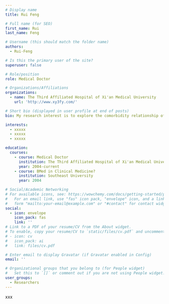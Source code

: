 ```yaml
---
# Display name
title: Rui Feng

# Full name (for SEO)
first_name: Rui
last_name: Feng

# Username (this should match the folder name)
authors:
  - Rui-Feng

# Is this the primary user of the site?
superuser: false

# Role/position
role: Medical Doctor

# Organizations/Affiliations
organizations:
  - name: The Third Affiliated Hospital of Xi'an Medical University
    url: 'http://www.xy3fy.com/'

# Short bio (displayed in user profile at end of posts)
bio: My research interest is to explore the comorbidity relationship of diseases based on complex networks and to find new combination markers, and has constructed multiple biomarker databases and prediction models.

interests:
  - xxxxx
  - xxxxx
  - xxxxx

education:
  courses:
    - course: Medical Doctor
      institution: The Third Affiliated Hospital of Xi'an Medical University
      year: 2004-current
    - course: BMed in Clinical Medicine?
      institution: Southeast University
      year: 2004

# Social/Academic Networking
# For available icons, see: https://wowchemy.com/docs/getting-started/page-builder/#icons
#   For an email link, use "fas" icon pack, "envelope" icon, and a link in the
#   form "mailto:your-email@example.com" or "#contact" for contact widget.
social:
  - icon: envelope
    icon_pack: fas
    link: ''
# Link to a PDF of your resume/CV from the About widget.
# To enable, copy your resume/CV to `static/files/cv.pdf` and uncomment the lines below.
# - icon: cv
#   icon_pack: ai
#   link: files/cv.pdf

# Enter email to display Gravatar (if Gravatar enabled in Config)
email: ''

# Organizational groups that you belong to (for People widget)
#   Set this to `[]` or comment out if you are not using People widget.
user_groups:
  - Researchers
---
```


xxx
